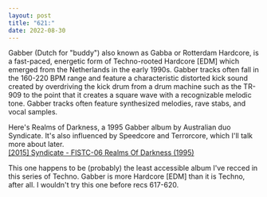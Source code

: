 ```yaml
---
layout: post
title: "621:"
date: 2022-08-30
---
```


Gabber (Dutch for "buddy") also known as Gabba or Rotterdam Hardcore, is a fast-paced, energetic form of Techno-rooted Hardcore \[EDM\] which emerged from the Netherlands in the early 1990s. Gabber tracks often fall in the 160-220 BPM range and feature a characteristic distorted kick sound created by overdriving the kick drum from a drum machine such as the TR-909 to the point that it creates a square wave with a recognizable melodic tone. Gabber tracks often feature synthesized melodies, rave stabs, and vocal samples.

Here's Realms of Darkness, a 1995 Gabber album by Australian duo Syndicate. It's also influenced by Speedcore and Terrorcore, which I'll talk more about later.  
[\[2015\] Syndicate \- FISTC-06 Realms Of Darkness (1995)](https://youtu.be/NopLPUf1suw)

This one happens to be (probably) the least accessible album I've recced in this series of Techno. Gabber is more Hardcore \[EDM\] than it is Techno, after all. I wouldn't try this one before recs 617-620.

